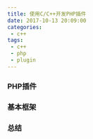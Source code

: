 ```yaml
---
title: 使用C/C++开发PHP插件
date: 2017-10-13 20:09:00
categories:
 - c++
tags:
 - c++
 - php
 - plugin
---
```


### PHP插件

### 基本框架

### 总结